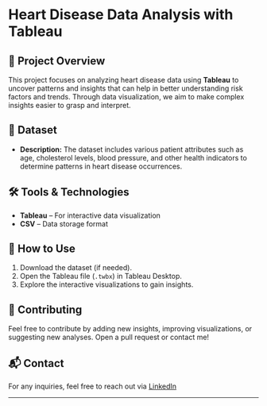 # Heart Disease Data Analysis with Tableau  

## 📌 Project Overview  
This project focuses on analyzing heart disease data using **Tableau** to uncover patterns and insights that can help in better understanding risk factors and trends. Through data visualization, we aim to make complex insights easier to grasp and interpret.  

## 📂 Dataset  
- **Description:** The dataset includes various patient attributes such as age, cholesterol levels, blood pressure, and other health indicators to determine patterns in heart disease occurrences.  

## 🛠️ Tools & Technologies  
- **Tableau** – For interactive data visualization  
- **CSV** – Data storage format  

## 🚀 How to Use  
1. Download the dataset (if needed).  
2. Open the Tableau file (`.twbx`) in Tableau Desktop.  
3. Explore the interactive visualizations to gain insights.  

## 🤝 Contributing  
Feel free to contribute by adding new insights, improving visualizations, or suggesting new analyses. Open a pull request or contact me!  


## 📬 Contact  
For any inquiries, feel free to reach out via [LinkedIn]([your-profile-link](https://www.linkedin.com/in/mohamed-wasef-789743233/))   

---
